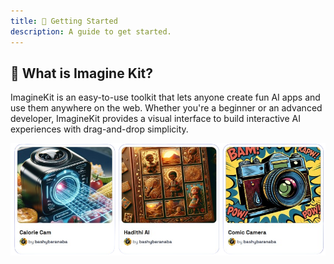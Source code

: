 ```yaml
---
title: 🚀 Getting Started
description: A guide to get started.
---
```


## 👋 What is Imagine Kit?

ImagineKit is an easy-to-use toolkit that lets anyone create fun AI apps and use them anywhere on the web. Whether you're a beginner or an advanced developer, ImagineKit provides a visual interface to build interactive AI experiences with drag-and-drop simplicity.

![Imagine Kit landing page images](../../../../assets/landing-images.png)
